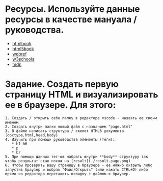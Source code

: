 # Ресурсы. Используйте данные ресурсы в качестве мануала / руководства.
* [htmlbook](http://htmlbook.ru/)
* [html5book](https://html5book.ru/)
* [webref](https://webref.ru/)
* [w3schools](https://www.w3schools.com/)
* [mdn](https://developer.mozilla.org)


# Задание. Создать первую страницу HTML и визуализировать ее в браузере. Для этого:
    1. Создать / открыть себе папку в редакторе vscode - назвать ее своим именем
    2. Создать внутри папки новый файл с названием "page.html"
    3. В файле написать структура / скелет HTML5 документа (doctype,html,head,body)
    4. Изучить при помощи руководства элементы (теги):
       * h1-h6
       * p
       * br
    5. При помощи данных тег-ов набрать внутри **body** структуру так чтобы результат стал похож на [result](./result-page.png)
    6. Чтобы проверить вашу страницу в браузере - ее можно октрыть либо запустив браузер и выбрав "Файл/Открыть" (или нажать CTRL+O) либо прямо из редактора перетащить вкладку с файлом в браузер.
